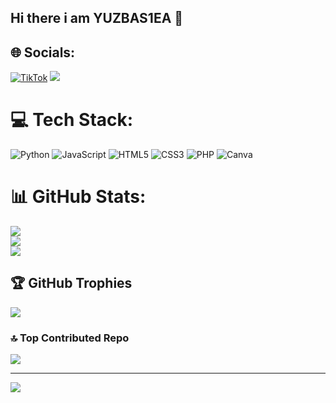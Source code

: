 ## Hi there i am YUZBAS1EA 👋

## 🌐 Socials:
[![TikTok](https://img.shields.io/badge/TikTok-%23000000.svg?logo=TikTok&logoColor=white)](https://tiktok.com/@yuzbas1ea) 
<a href="https://t.me/yuzbas1eacoder"><img src="https://img.shields.io/badge/Telegram-Contact%20Telegram%20Profile-blue.svg?logo=telegram"></a>
</p><p align="left"> 

# 💻 Tech Stack:
![Python](https://img.shields.io/badge/python-3670A0?style=for-the-badge&logo=python&logoColor=ffdd54) ![JavaScript](https://img.shields.io/badge/javascript-%23323330.svg?style=for-the-badge&logo=javascript&logoColor=%23F7DF1E) ![HTML5](https://img.shields.io/badge/html5-%23E34F26.svg?style=for-the-badge&logo=html5&logoColor=white) ![CSS3](https://img.shields.io/badge/css3-%231572B6.svg?style=for-the-badge&logo=css3&logoColor=white) ![PHP](https://img.shields.io/badge/php-%23777BB4.svg?style=for-the-badge&logo=php&logoColor=white) ![Canva](https://img.shields.io/badge/Canva-%2300C4CC.svg?style=for-the-badge&logo=Canva&logoColor=white)
# 📊 GitHub Stats:
![](https://github-readme-stats.vercel.app/api?username=yuzbas1ea&theme=radical&hide_border=false&include_all_commits=false&count_private=false)<br/>
![](https://github-readme-streak-stats.herokuapp.com/?user=yuzbas1ea&theme=radical&hide_border=false)<br/>
![](https://github-readme-stats.vercel.app/api/top-langs/?username=yuzbas1ea&theme=radical&hide_border=false&include_all_commits=false&count_private=false&layout=compact)

## 🏆 GitHub Trophies
![](https://github-profile-trophy.vercel.app/?username=yuzbas1ea&theme=radical&no-frame=false&no-bg=false&margin-w=4)

### 🔝 Top Contributed Repo
![](https://github-contributor-stats.vercel.app/api?username=yuzbas1ea&limit=5&theme=dark&combine_all_yearly_contributions=true)

---
[![](https://visitcount.itsvg.in/api?id=yuzbas1ea&icon=2&color=7)](https://visitcount.itsvg.in)

<!-- Proudly created with GPRM ( https://gprm.itsvg.in ) -->

